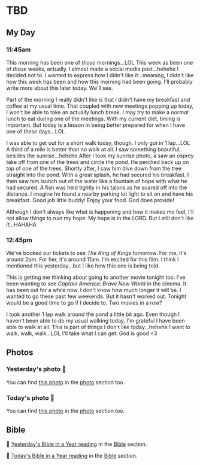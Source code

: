 # TBD

## My Day

### 11:45am

This morning has been one of *those* mornings...LOL This week as been one of *those* weeks, actually. I almost made a social media post...hehehe I decided not to. I wanted to express how I didn't like *it*...meaning, I didn't like how this week has been and how this morning had been going. I'll probably write more about this later today. We'll see.

Part of the morning I really didn't like is that I didn't have my breakfast and coffee at my usual time. That coupled with new meetings popping up today, I won't be able to take an actually lunch break. I may try to make a *normal* lunch to eat during one of the meetings. With my current diet, timing is important. But today is a lesson in being better prepared for when I have one of *these* days...LOL

I was able to get out for a short walk today, though. I only got in 1 lap...LOL A third of a mile is better than no walk at all. I saw something beautiful; besides the sunrise...hehehe After I took my sunrise photo, a saw an osprey take off from one of the trees and circle the pond. He perched back up on top of one of the trees. Shortly after, I saw him dive down from the tree straight into the pond. With a great splash, he had secured his breakfast. I then saw him launch out of the water like a fountain of hope with what he had secured. A fish was held tightly in his talons as he soared off into the distance. I imagine he found a nearby parking lot light to sit on and have his breakfast. Good job little buddy! Enjoy your food. God does provide!

Although I don't always like what is happening and how it makes me feel, I'll not allow things to *ruin* my hope. My hope is in the LORD. But I still don't like *it*...HAHAHA

### 12:45pm

We've booked our tickets to see *The King of Kings* tomorrow. For me, it's around 2pm. For her, it's around 11am. I'm excited for this film. I think I mentioned this yesterday...but I like how this one is being told.

This is getting me thinking about going to another movie tonight too. I've been wanting to see *Captain America: Brave New World* in the cinema. It has been out for a while now. I don't know how much longer it will be. I wanted to go these past few weekends. But it hasn't worked out. Tonight would be a good time to go if I decide to. Two movies in a row?

I took another 1 lap walk around the pond a little bit ago. Even though I haven't been able to do my usual walking today, I'm grateful I have been able to walk at all. This is part of things I don't like today...hehehe I want to walk, walk, walk...LOL I'll take what I can get. God is good <3



## Photos

### Yesterday's photo 📸

<!--@include: @/photos/photo-a-day/2025/04/09.md{3,}-->

You can find [this photo](/photos/photo-a-day/2025/04/09) in the [photo](/photos/) section too.

### Today's photo 📸

<!--@include: @/photos/photo-a-day/2025/04/10.md{3,}-->

You can find [this photo](/photos/photo-a-day/2025/04/10) in the [photo](/photos/) section too.

## Bible

📖 [Yesterday's Bible in a Year reading](/bible/plans/bible-in-a-year/04/09) in the [Bible](/bible/) section.

📖 [Today's Bible in a Year reading](/bible/plans/bible-in-a-year/04/10) in the [Bible](/bible/) section.